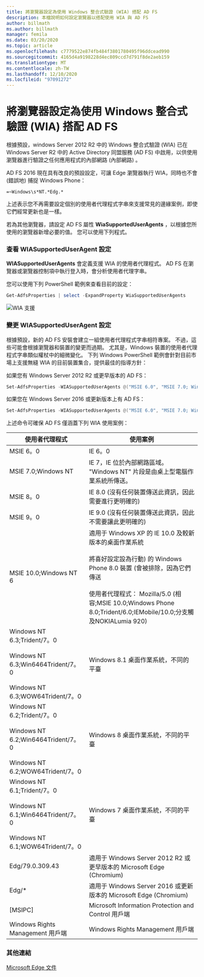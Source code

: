 ```yaml
---
title: 將瀏覽器設定為使用 Windows 整合式驗證 (WIA) 搭配 AD FS
description: 本檔說明如何設定瀏覽器以搭配使用 WIA 與 AD FS
author: billmath
ms.author: billmath
manager: femila
ms.date: 03/20/2020
ms.topic: article
ms.openlocfilehash: c7779522e874fb484f3801780495f96ddcead990
ms.sourcegitcommit: 4165d4a9198228d4ec809ccd7d791f8de2aeb159
ms.translationtype: MT
ms.contentlocale: zh-TW
ms.lasthandoff: 12/10/2020
ms.locfileid: "97091272"
---
```

# <a name="configure-browsers-to-use-windows-integrated-authentication-wia-with-ad-fs"></a>將瀏覽器設定為使用 Windows 整合式驗證 (WIA) 搭配 AD FS

根據預設，windows Server 2012 R2 中的 Windows 整合式驗證 (WIA) 已在 Windows Server R2 中的 Active Directory 同盟服務 (AD FS) 中啟用，以供使用瀏覽器進行驗證之任何應用程式的內部網路 (內部網路) 。

AD FS 2016 現在具有改良的預設設定，可讓 Edge 瀏覽器執行 WIA，同時也不會 (錯誤地) 捕捉 Windows Phone：

```
=~Windows\s*NT.*Edg.*
```

上述表示您不再需要設定個別的使用者代理程式字串來支援常見的邊緣案例，即使它們經常更新也是一樣。

若為其他瀏覽器，請設定 AD FS 屬性 **WiaSupportedUserAgents** ，以根據您所使用的瀏覽器新增必要的值。  您可以使用下列程式。

### <a name="view-wiasupporteduseragent-settings"></a>查看 WIASupportedUserAgent 設定

**WIASupportedUserAgents** 會定義支援 WIA 的使用者代理程式。 AD FS 在瀏覽器或瀏覽器控制項中執行登入時，會分析使用者代理字串。

您可以使用下列 PowerShell 範例來查看目前的設定：

```powershell
Get-AdfsProperties | select -ExpandProperty WiaSupportedUserAgents
```

![WIA 支援](../operations/media/Configure-AD-FS-Browser-WIA/wiasupport.png)

### <a name="change-wiasupporteduseragent-settings"></a>變更 WIASupportedUserAgent 設定
根據預設，新的 AD FS 安裝會建立一組使用者代理程式字串相符專案。 不過，這些可能會根據瀏覽器和裝置的變更而過期。 尤其是，Windows 裝置的使用者代理程式字串類似權杖中的細微變化。 下列 Windows PowerShell 範例會針對目前市場上支援無縫 WIA 的目前裝置集合，提供最佳的指導方針：

如果您有 Windows Server 2012 R2 或更早版本的 AD FS：

```powershell
Set-AdfsProperties -WIASupportedUserAgents @("MSIE 6.0", "MSIE 7.0; Windows NT", "MSIE 8.0", "MSIE 9.0", "MSIE 10.0; Windows NT 6", "Windows NT 6.3; Trident/7.0", "Windows NT 6.3; Win64; x64; Trident/7.0", "Windows NT 6.3; WOW64; Trident/7.0", "Windows NT 6.2; Trident/7.0", "Windows NT 6.2; Win64; x64; Trident/7.0", "Windows NT 6.2; WOW64; Trident/7.0", "Windows NT 6.1; Trident/7.0", "Windows NT 6.1; Win64; x64; Trident/7.0", "Windows NT 6.1; WOW64; Trident/7.0","Windows NT 10.0; WOW64; Trident/7.0","MSIPC", "Windows Rights Management Client", "Edg/","Edge/")
```

如果您在 Windows Server 2016 或更新版本上有 AD FS：

```powershell
Set-AdfsProperties -WIASupportedUserAgents @("MSIE 6.0", "MSIE 7.0; Windows NT", "MSIE 8.0", "MSIE 9.0", "MSIE 10.0; Windows NT 6", "Windows NT 6.3; Trident/7.0", "Windows NT 6.3; Win64; x64; Trident/7.0", "Windows NT 6.3; WOW64; Trident/7.0", "Windows NT 6.2; Trident/7.0", "Windows NT 6.2; Win64; x64; Trident/7.0", "Windows NT 6.2; WOW64; Trident/7.0", "Windows NT 6.1; Trident/7.0", "Windows NT 6.1; Win64; x64; Trident/7.0", "Windows NT 6.1; WOW64; Trident/7.0","Windows NT 10.0; WOW64; Trident/7.0", "MSIPC", "Windows Rights Management Client", "=~Windows\s*NT.*Edg.*")
```

上述命令可確保 AD FS 僅涵蓋下列 WIA 使用案例：

|使用者代理程式|使用案例|
|-----|-----|
|MSIE 6。0|IE 6。0|
|MSIE 7.0;Windows NT|IE 7，IE 位於內部網路區域。 "Windows NT" 片段是由桌上型電腦作業系統所傳送。|
|MSIE 8。0|IE 8.0 (沒有任何裝置傳送此資訊，因此需要進行更明確的) |
|MSIE 9。0|IE 9.0 (沒有任何裝置傳送此資訊，因此不需要讓此更明確的) |
|MSIE 10.0;Windows NT 6|適用于 Windows XP 的 IE 10.0 及較新版本的桌面作業系統</br></br>將喜好設定設為行動) 的 Windows Phone 8.0 裝置 (會被排除，因為它們傳送</br></br>使用者代理程式： Mozilla/5.0 (相容;MSIE 10.0;Windows Phone 8.0;Trident/6.0;IEMobile/10.0;分支觸及NOKIALumia 920) |
|Windows NT 6.3;Trident/7。0</br></br>Windows NT 6.3;Win6464Trident/7。0</br></br>Windows NT 6.3;WOW64Trident/7。0| Windows 8.1 桌面作業系統，不同的平臺|
|Windows NT 6.2;Trident/7。0</br></br>Windows NT 6.2;Win6464Trident/7。0</br></br>Windows NT 6.2;WOW64Trident/7。0|Windows 8 桌面作業系統，不同的平臺|
|Windows NT 6.1;Trident/7。0</br></br>Windows NT 6.1;Win6464Trident/7。0</br></br>Windows NT 6.1;WOW64Trident/7。0|Windows 7 桌面作業系統，不同的平臺|
|Edg/79.0.309.43 | 適用于 Windows Server 2012 R2 或更早版本的 Microsoft Edge (Chromium)  |
|Edg/*| 適用于 Windows Server 2016 或更新版本的 Microsoft Edge (Chromium) |
|[MSIPC]| Microsoft Information Protection and Control 用戶端|
|Windows Rights Management 用戶端|Windows Rights Management 用戶端|

### <a name="additional-links"></a>其他連結

[Microsoft Edge 文件](/microsoft-edge/web-platform/user-agent-string)
